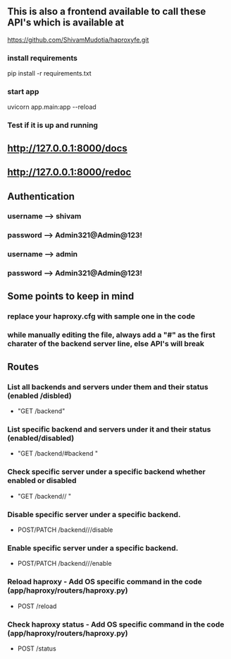 
## This is also a frontend available to call these API's which is available at 

https://github.com/ShivamMudotia/haproxyfe.git

### install requirements
pip install -r requirements.txt

### start app
uvicorn app.main:app --reload

### Test if it is up and running

## http://127.0.0.1:8000/docs

## http://127.0.0.1:8000/redoc


## Authentication

### username  -->  shivam
### password  -->  Admin321@Admin@123!

### username  -->  admin
### password  -->  Admin321@Admin@123!

## Some points to keep in mind
### replace your haproxy.cfg with sample one in the code
### while manually editing the file, always add a "#" as the first charater of the backend server line, else API's will break


## Routes

### List all backends and servers under them and their status (enabled /disbled)
- "GET /backend"
### List specific backend and servers under it and their status (enabled/disabled)
- "GET /backend/#backend "
### Check specific server under a specific backend whether enabled or disabled 
- "GET /backend/<backend>/<server> "
### Disable specific server under a specific backend.
- POST/PATCH /backend/<backend>/<server>/disable
### Enable specific server under a specific backend.
- POST/PATCH /backend/<backend>/<server>/enable

### Reload haproxy - Add OS specific command in the code (app/haproxy/routers/haproxy.py)
- POST /reload
### Check haproxy status - Add OS specific command in the code (app/haproxy/routers/haproxy.py)
- POST /status







